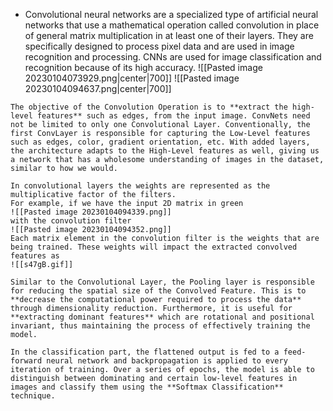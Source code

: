 - Convolutional neural networks are a specialized type of artificial neural networks that use a mathematical operation called convolution in place of general matrix multiplication in at least one of their layers. They are specifically designed to process pixel data and are used in image recognition and processing. CNNs are used for image classification and recognition because of its high accuracy.
![[Pasted image 20230104073929.png|center|700]]
![[Pasted image 20230104094637.png|center|700]]
```ad-note
The objective of the Convolution Operation is to **extract the high-level features** such as edges, from the input image. ConvNets need not be limited to only one Convolutional Layer. Conventionally, the first ConvLayer is responsible for capturing the Low-Level features such as edges, color, gradient orientation, etc. With added layers, the architecture adapts to the High-Level features as well, giving us a network that has a wholesome understanding of images in the dataset, similar to how we would.
```
```ad-note
In convolutional layers the weights are represented as the multiplicative factor of the filters.
For example, if we have the input 2D matrix in green
![[Pasted image 20230104094339.png]]
with the convolution filter
![[Pasted image 20230104094352.png]]
Each matrix element in the convolution filter is the weights that are being trained. These weights will impact the extracted convolved features as
![[s47gB.gif]]
```
```ad-note
Similar to the Convolutional Layer, the Pooling layer is responsible for reducing the spatial size of the Convolved Feature. This is to **decrease the computational power required to process the data** through dimensionality reduction. Furthermore, it is useful for **extracting dominant features** which are rotational and positional invariant, thus maintaining the process of effectively training the model.
```
```ad-note
In the classification part, the flattened output is fed to a feed-forward neural network and backpropagation is applied to every iteration of training. Over a series of epochs, the model is able to distinguish between dominating and certain low-level features in images and classify them using the **Softmax Classification** technique.
```